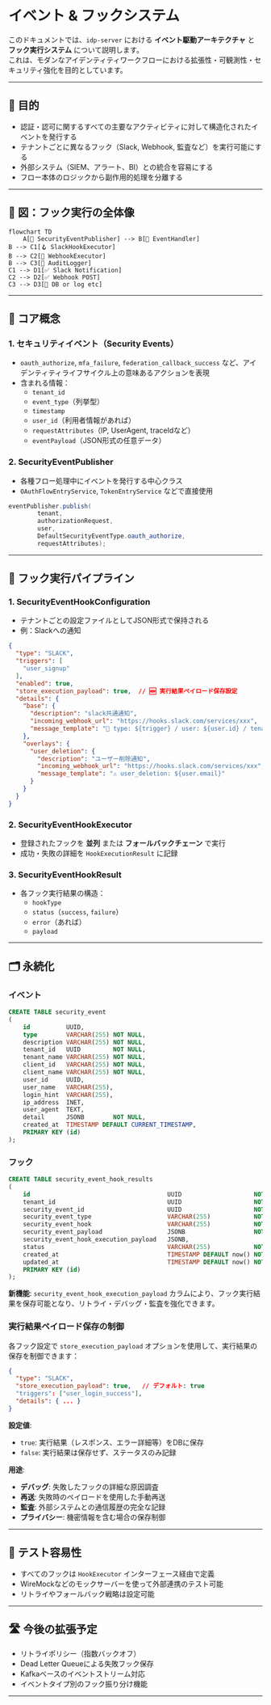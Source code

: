 # イベント & フックシステム

このドキュメントでは、`idp-server` における **イベント駆動アーキテクチャ** と **フック実行システム**
について説明します。  
これは、モダンなアイデンティティワークフローにおける拡張性・可観測性・セキュリティ強化を目的としています。

---

## 🎯 目的

- 認証・認可に関するすべての主要なアクティビティに対して構造化されたイベントを発行する
- テナントごとに異なるフック（Slack, Webhook, 監査など）を実行可能にする
- 外部システム（SIEM、アラート、BI）との統合を容易にする
- フロー本体のロジックから副作用的処理を分離する

---

## 🔽 図：フック実行の全体像

```mermaid
flowchart TD
    A[🔐 SecurityEventPublisher] --> B[📨 EventHandler]
B --> C1[🪝 SlackHookExecutor]
B --> C2[🔄 WebhookExecutor]
B --> C3[📄 AuditLogger]
C1 --> D1[✅ Slack Notification]
C2 --> D2[✅ Webhook POST]
C3 --> D3[📝 DB or log etc]
```

---

## 🧩 コア概念

### 1. セキュリティイベント（Security Events）

- `oauth_authorize`, `mfa_failure`, `federation_callback_success` など、アイデンティティライフサイクル上の意味あるアクションを表現
- 含まれる情報：
    - `tenant_id`
    - `event_type`（列挙型）
    - `timestamp`
    - `user_id`（利用者情報があれば）
    - `requestAttributes`（IP, UserAgent, traceIdなど）
    - `eventPayload`（JSON形式の任意データ）

### 2. SecurityEventPublisher

- 各種フロー処理中にイベントを発行する中心クラス
- `OAuthFlowEntryService`, `TokenEntryService` などで直接使用

```java
eventPublisher.publish(
        tenant,
        authorizationRequest,
        user,
        DefaultSecurityEventType.oauth_authorize,
        requestAttributes);
```

---

## 🔌 フック実行パイプライン

### 1. SecurityEventHookConfiguration

- テナントごとの設定ファイルとしてJSON形式で保持される
- 例：Slackへの通知

```json
{
  "type": "SLACK",
  "triggers": [
    "user_signup"
  ],
  "enabled": true,
  "store_execution_payload": true,  // 🆕 実行結果ペイロード保存設定
  "details": {
    "base": {
      "description": "slack共通通知",
      "incoming_webhook_url": "https://hooks.slack.com/services/xxx",
      "message_template": "🔐 type: ${trigger} / user: ${user.id} / tenant: ${tenant.id} / clientAttributes: ${clientAttributes.id}"
    },
    "overlays": {
      "user_deletion": {
        "description": "ユーザー削除通知",
        "incoming_webhook_url": "https://hooks.slack.com/services/xxx",
        "message_template": "⚠ user_deletion: ${user.email}"
      }
    }
  }
}
```

### 2. SecurityEventHookExecutor

- 登録されたフックを **並列** または **フォールバックチェーン** で実行
- 成功・失敗の詳細を `HookExecutionResult` に記録

### 3. SecurityEventHookResult

- 各フック実行結果の構造：
    - `hookType`
    - `status`（`success`, `failure`）
    - `error`（あれば）
    - `payload`

---

## 🗂️ 永続化

### イベント

```sql
CREATE TABLE security_event
(
    id          UUID,
    type        VARCHAR(255) NOT NULL,
    description VARCHAR(255) NOT NULL,
    tenant_id   UUID         NOT NULL,
    tenant_name VARCHAR(255) NOT NULL,
    client_id   VARCHAR(255) NOT NULL,
    client_name VARCHAR(255) NOT NULL,
    user_id     UUID,
    user_name   VARCHAR(255),
    login_hint  VARCHAR(255),
    ip_address  INET,
    user_agent  TEXT,
    detail      JSONB        NOT NULL,
    created_at  TIMESTAMP DEFAULT CURRENT_TIMESTAMP,
    PRIMARY KEY (id)
);
```

### フック

```sql
CREATE TABLE security_event_hook_results
(
    id                                      UUID                    NOT NULL,
    tenant_id                               UUID                    NOT NULL,
    security_event_id                       UUID                    NOT NULL,
    security_event_type                     VARCHAR(255)            NOT NULL,
    security_event_hook                     VARCHAR(255)            NOT NULL,
    security_event_payload                  JSONB                   NOT NULL,
    security_event_hook_execution_payload   JSONB,                              -- 🆕 実行結果ペイロード
    status                                  VARCHAR(255)            NOT NULL,
    created_at                              TIMESTAMP DEFAULT now() NOT NULL,
    updated_at                              TIMESTAMP DEFAULT now() NOT NULL,
    PRIMARY KEY (id)
);
```

**新機能**: `security_event_hook_execution_payload` カラムにより、フック実行結果を保存可能となり、リトライ・デバッグ・監査を強化できます。

### 実行結果ペイロード保存の制御

各フック設定で `store_execution_payload` オプションを使用して、実行結果の保存を制御できます：

```json
{
  "type": "SLACK",
  "store_execution_payload": true,   // デフォルト: true
  "triggers": ["user_login_success"],
  "details": { ... }
}
```

**設定値**:
- `true`: 実行結果（レスポンス、エラー詳細等）をDBに保存
- `false`: 実行結果は保存せず、ステータスのみ記録

**用途**:
- **デバッグ**: 失敗したフックの詳細な原因調査
- **再送**: 失敗時のペイロードを使用した手動再送
- **監査**: 外部システムとの通信履歴の完全な記録
- **プライバシー**: 機密情報を含む場合の保存制御

---

## 🧪 テスト容易性

- すべてのフックは `HookExecutor` インターフェース経由で定義
- WireMockなどのモックサーバーを使って外部連携のテスト可能
- リトライやフォールバック戦略は設定可能

---

## 🛣️ 今後の拡張予定

- リトライポリシー（指数バックオフ）
- Dead Letter Queueによる失敗フック保存
- Kafkaベースのイベントストリーム対応
- イベントタイプ別のフック振り分け機能

---
